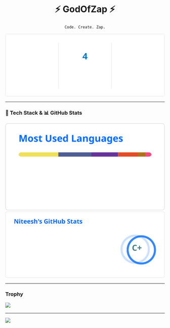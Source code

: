<!--  
**GodOfZap/GodOfZap** is a ✨ _special_ ✨ repository because its `README.md` (this file) appears on your GitHub profile.

Here are some ideas to get you started:
-
- 🔭 I’m currently working on ...
- 🌱 I’m currently learning ...
- 👯 I’m looking to collaborate on ...
- 🤔 I’m looking for help with ...
- 💬 Ask me about ...
- 📫 How to reach me: ...
- 😄 Pronouns: ...
- ⚡ Fun fact: ...
<h1 align="center">Hi there 👋 </h1>

<p align="left">
  <img src="https://raw.githubusercontent.com/GodOfZap/GodOfZap/main/generated/stats.svg" />
  <img src="https://raw.githubusercontent.com/GodOfZap/GodOfZap/main/generated/streak.svg" />
</p>
-->

<h1 align="center">⚡ GodOfZap ⚡</h1>

<p align="center">
  <code>Code. Create. Zap.</code>
</p>

<div align="center">
  <img src="https://raw.githubusercontent.com/GodOfZap/GodOfZap/main/generated/streak.svg" />
</div>

---

### 🧬 Tech Stack & 📊 GitHub Stats

<div align="center">
  <img src="https://raw.githubusercontent.com/GodOfZap/GodOfZap/main/generated/languages.svg" />
  <img src="https://raw.githubusercontent.com/GodOfZap/GodOfZap/main/generated/stats.svg" />
</div>

---

### Trophy

  <img src="https://github-profile-trophy.vercel.app/?username=GodOfZap&theme=onedark&row=1&column=6" />

---
<img src="https://komarev.com/ghpvc/?username=GodOfZap&label=Visitors&color=blue&style=flat-square" />

